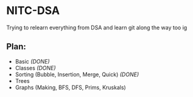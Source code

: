 # NITC-DSA
Trying to relearn everything from DSA and learn git along the way too ig

## Plan:
- Basic *(DONE)*
- Classes *(DONE)*
- Sorting (Bubble, Insertion, Merge, Quick) *(DONE)*
- Trees
- Graphs (Making, BFS, DFS, Prims, Kruskals)
